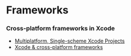 # Frameworks

### Cross-platform frameworks in Xcode

* [Multiplatform, Single-scheme Xcode Projects](https://promisekit.org/news/2016/08/Multiplatform-Single-Scheme-Xcode-Projects/)
* [Xcode & cross-platform frameworks](http://ilya.puchka.me/xcode-cross-platform-frameworks/)
